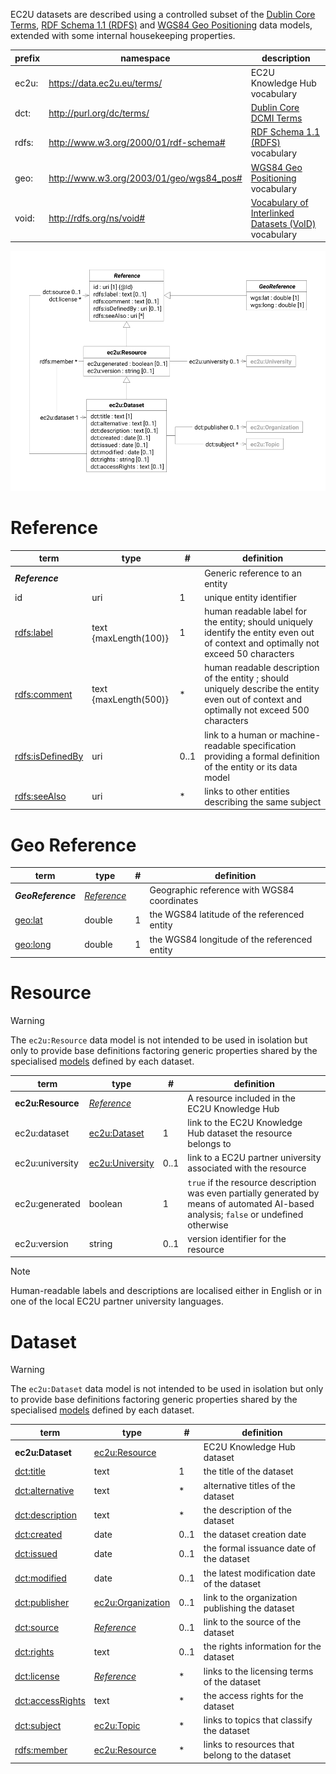 EC2U datasets are described using a controlled subset
of
the [Dublin Core Terms](https://www.dublincore.org/specifications/dublin-core/dcmi-terms/), [RDF Schema 1.1 (RDFS)](https://www.w3.org/TR/rdf11-schema/)
and [WGS84 Geo Positioning](http://www.w3.org/2003/01/geo/wgs84_pos#) data models,
extended with some internal
housekeeping properties.

| prefix | namespace                                | description                                                                                                               |
|--------|------------------------------------------|---------------------------------------------------------------------------------------------------------------------------|
| ec2u:  | https://data.ec2u.eu/terms/              | EC2U Knowledge Hub vocabulary                                                                                             |
| dct:   | http://purl.org/dc/terms/                | [Dublin Core](https://www.dublincore.org) [DCMI Terms](https://www.dublincore.org/specifications/dublin-core/dcmi-terms/) |
| rdfs:  | http://www.w3.org/2000/01/rdf-schema#    | [RDF Schema 1.1 (RDFS)](https://www.w3.org/TR/rdf11-schema/) vocabulary                                                   |
| geo:   | http://www.w3.org/2003/01/geo/wgs84_pos# | [WGS84 Geo Positioning](http://www.w3.org/2003/01/geo/wgs84_pos#) vocabulary                                              |
| void:  | http://rdfs.org/ns/void#                 | [Vocabulary of Interlinked Datasets (VoID)](https://www.w3.org/TR/void/) vocabulary                                       |

![dataset data model](index/datasets.svg#75)

# Reference

| term                                                                 | type                  | #    | definition                                                                                                                                 |
|----------------------------------------------------------------------|-----------------------|------|--------------------------------------------------------------------------------------------------------------------------------------------|
| ***Reference***                                                      |                       |      | Generic reference to an entity                                                                                                             |
| id                                                                   | uri                   | 1    | unique entity identifier                                                                                                                   |
| [rdfs:label](https://www.w3.org/TR/rdf-schema/#ch_label)             | text {maxLength(100)} | 1    | human readable label for the entity; should uniquely identify the entity even out of context and optimally not exceed 50 characters        |
| [rdfs:comment](https://www.w3.org/TR/rdf-schema/#ch_comment)         | text {maxLength(500)} | *    | human readable description of the entity ; should uniquely describe the entity even out of context and optimally not exceed 500 characters |
| [rdfs:isDefinedBy](https://www.w3.org/TR/rdf-schema/#ch_isdefinedby) | uri                   | 0..1 | link to a human or machine-readable specification providing a formal definition of the entity or its data model                            |
| [rdfs:seeAlso](https://www.w3.org/TR/rdf-schema/#ch_seealso)         | uri                   | *    | links to other entities describing the same subject                                                                                        |

# Geo Reference

| term                                                     | type                      | # | definition                                   |
|----------------------------------------------------------|---------------------------|---|----------------------------------------------|
| ***GeoReference***                                       | [*Reference*](#reference) |   | Geographic reference with WGS84 coordinates  |
| [geo:lat](http://www.w3.org/2003/01/geo/wgs84_pos#lat)   | double                    | 1 | the WGS84 latitude of the referenced entity  |
| [geo:long](http://www.w3.org/2003/01/geo/wgs84_pos#long) | double                    | 1 | the WGS84 longitude of the referenced entity |

# Resource

> [!WARNING]
> The `ec2u:Resource` data model is not intended to be used in isolation but only to provide base
> definitions factoring generic properties shared by the specialised [models](../handbooks/index.md#data-models) defined
> by each dataset.

| term              | type                               | #    | definition                                                                                                                               |
|-------------------|------------------------------------|------|------------------------------------------------------------------------------------------------------------------------------------------|
| **ec2u:Resource** | [*Reference*](#reference)          |      | A resource included in the EC2U Knowledge Hub                                                                                            |
| ec2u:dataset      | [ec2u:Dataset](#dataset)           | 1    | link to the EC2U Knowledge Hub dataset the resource belongs to                                                                           |
| ec2u:university   | [ec2u:University](universities.md) | 0..1 | link to a EC2U partner university associated with the resource                                                                           |
| ec2u:generated    | boolean                            | 1    | `true` if the resource description was even partially  generated by means of automated AI-based analysis; `false` or undefined otherwise |
| ec2u:version      | string                             | 0..1 | version identifier for the resource                                                                                                      |

> [!NOTE]
>
> Human-readable labels and descriptions are localised either in English or in one of the local EC2U partner
> university languages.

# Dataset

> [!WARNING]
> The `ec2u:Dataset` data model is not intended to be used in isolation but only to provide base
> definitions factoring generic properties shared by the specialised [models](../handbooks/index.md#data-models) defined
> by each dataset.

| term                                                                                                     | type                                               | #    | definition                                      |
|----------------------------------------------------------------------------------------------------------|----------------------------------------------------|------|-------------------------------------------------|
| **ec2u:Dataset**                                                                                         | [ec2u:Resource](#resource)                         |      | EC2U Knowledge Hub dataset                      |
| [dct:title](https://www.dublincore.org/specifications/dublin-core/dcmi-terms/terms/title/)               | text                                               | 1    | the title of the dataset                        |
| [dct:alternative](https://www.dublincore.org/specifications/dublin-core/dcmi-terms/terms/alternative/)   | text                                               | *    | alternative titles of the dataset               |
| [dct:description](https://www.dublincore.org/specifications/dublin-core/dcmi-terms/terms/description/)   | text                                               | *    | the description of the dataset                  |
| [dct:created](https://www.dublincore.org/specifications/dublin-core/dcmi-terms/terms/created/)           | date                                               | 0..1 | the dataset creation date                       |
| [dct:issued](https://www.dublincore.org/specifications/dublin-core/dcmi-terms/terms/issued/)             | date                                               | 0..1 | the formal issuance date of the dataset         |
| [dct:modified](https://www.dublincore.org/specifications/dublin-core/dcmi-terms/terms/modified/)         | date                                               | 0..1 | the latest modification date of the dataset     |
| [dct:publisher](https://www.dublincore.org/specifications/dublin-core/dcmi-terms/terms/publisher/)       | [ec2u:Organization](organizations.md#organization) | 0..1 | link to the organization publishing the dataset |
| [dct:source](https://www.dublincore.org/specifications/dublin-core/dcmi-terms/terms/source/)             | [*Reference*](#reference)                          | 0..1 | link to the source of the dataset               |
| [dct:rights](https://www.dublincore.org/specifications/dublin-core/dcmi-terms/terms/rights/)             | text                                               | 0..1 | the rights information for the dataset          |
| [dct:license](https://www.dublincore.org/specifications/dublin-core/dcmi-terms/terms/license/)           | [*Reference*](#reference)                          | *    | links to the licensing terms of the dataset     |
| [dct:accessRights](https://www.dublincore.org/specifications/dublin-core/dcmi-terms/terms/accessRights/) | text                                               | *    | the access rights for the dataset               |
| [dct:subject](https://www.dublincore.org/specifications/dublin-core/dcmi-terms/terms/subject/)           | [ec2u:Topic](taxonomies.md#topic)                  | *    | links to topics that classify the dataset       |
| [rdfs:member](https://www.w3.org/TR/rdf-schema/#ch_member)                                               | [ec2u:Resource](#resource)                         | *    | links to resources that belong to the dataset   |
